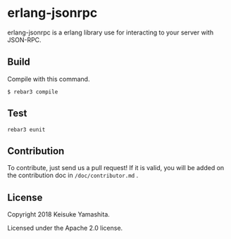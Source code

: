 # erlang-jsonrpc

erlang-jsonrpc is a erlang library use for interacting to your server with JSON-RPC.

## Build 
Compile with this command.

```
$ rebar3 compile
```

## Test

```
rebar3 eunit
```

## Contribution
To contribute, just send us a pull request!
If it is valid, you will be added on the contribution doc in `/doc/contributor.md` .

## License
Copyright 2018 Keisuke Yamashita.

Licensed under the Apache 2.0 license.
